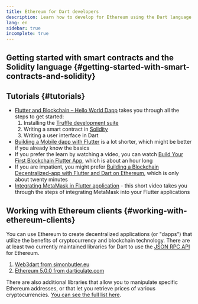 ```yaml
---
title: Ethereum for Dart developers
description: Learn how to develop for Ethereum using the Dart language
lang: en
sidebar: true
incomplete: true
---
```


## Getting started with smart contracts and the Solidity language {#getting-started-with-smart-contracts-and-solidity}

## Tutorials {#tutorials}

- [Flutter and Blockchain – Hello World Dapp](https://www.geeksforgeeks.org/flutter-and-blockchain-hello-world-dapp/) takes you through all the steps to get started:
  1.  Installing the [Truffle development suite](https://www.trufflesuite.com/)
  2.  Writing a smart contract in [Solidity](https://soliditylang.org/)
  3.  Writing a user interface in Dart
- [Building a Mobile dapp with Flutter](https://medium.com/dash-community/building-a-mobile-dapp-with-flutter-be945c80315a) is a lot shorter, which might be better
  if you already know the basics
- If you prefer the learn by watching a video, you can watch [Build Your First Blockchain Flutter App](https://www.youtube.com/watch?v=3Eeh3pJ6PeA), which is about an hour long
- If you are impatient, you might prefer [Building a Blockchain Decentralized-app with Flutter and Dart on Ethereum](https://www.youtube.com/watch?v=jaMFEOCq_1s), which is only about twenty minutes
- [Integrating MetaMask in Flutter application](https://youtu.be/8qzVDje3IWk) - this short video takes you through the steps of integrating MetaMask into your Flutter applications

## Working with Ethereum clients {#working-with-ethereum-clients}

You can use Ethereum to create decentralized applications (or "dapps") that utilize the benefits of cryptocurrency and blockchain technology.
There are at least two currently maintained libraries for Dart to use the
[JSON RPC API](/developers/docs/apis/json-rpc/) for Ethereum.

1. [Web3dart from simonbutler.eu](https://pub.dev/packages/web3dart)
1. [Ethereum 5.0.0 from darticulate.com](https://pub.dev/packages/ethereum)

There are also additional libraries that allow you to manipulate specific Ethereum addresses,
or that let you retrieve prices of various cryptocurrencies.
[You can see the full list here](https://pub.dev/dart/packages?q=ethereum).
